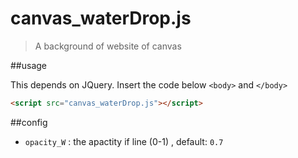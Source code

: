 # canvas_waterDrop.js

>A background of website of canvas


##usage

This depends on JQuery.
Insert the code below `<body>` and `</body>`
```html
<script src="canvas_waterDrop.js"></script>

```

##config
*	`opacity_W` : the apactity if line (0-1) , default: `0.7`
